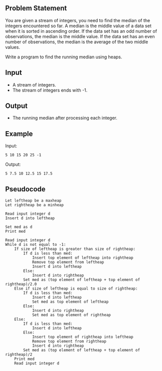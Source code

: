 ## Problem Statement
You are given a stream of integers, you need to find the median of the integers encountered so far. A median is the middle value of a data set when it is sorted in ascending order. If the data set has an odd number of observations, the median is the middle value. If the data set has an even number of observations, the median is the average of the two middle values.

Write a program to find the running median using heaps.

## Input
- A stream of integers.
- The stream of integers ends with -1.

## Output
- The running median after processing each integer.

## Example
Input:
```
5 10 15 20 25 -1
```
Output:
```
5 7.5 10 12.5 15 17.5
```

## Pseudocode
```
Let leftheap be a maxheap
Let rightheap be a minheap

Read input integer d
Insert d into leftheap

Set med as d
Print med

Read input integer d
While d is not equal to -1:
    If size of leftheap is greater than size of rightheap:
        If d is less than med:
            Insert top element of leftheap into rightheap
            Remove top element from leftheap
            Insert d into leftheap
        Else:
            Insert d into rightheap
        Set med as (top element of leftheap + top element of rightheap)/2.0
    Else if size of leftheap is equal to size of rightheap:
        If d is less than med:
            Insert d into leftheap
            Set med as top element of leftheap
        Else:
            Insert d into rightheap
            Set med as top element of rightheap
    Else:
        If d is less than med:
            Insert d into leftheap
        Else:
            Insert top element of rightheap into leftheap
            Remove top element from rightheap
            Insert d into rightheap
        Set med as (top element of leftheap + top element of rightheap)/2
    Print med
    Read input integer d
```